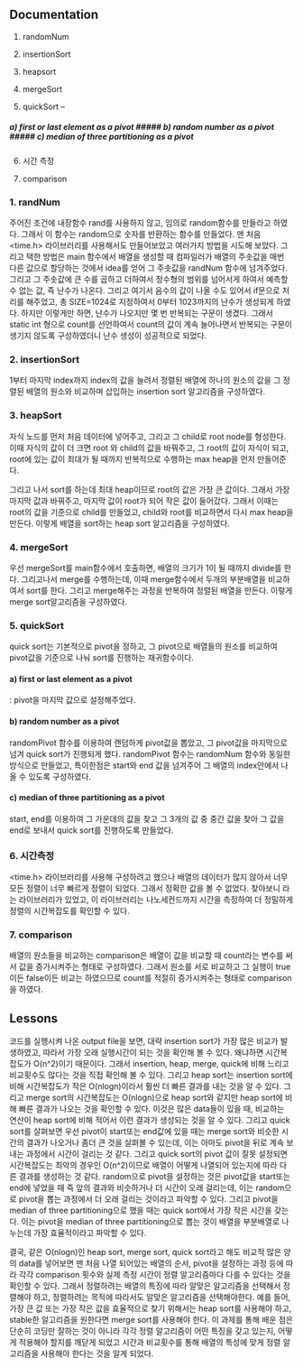 ## Documentation

 1.   randomNum

 2.   insertionSort

 3.   heapsort

 4.   mergeSort

 5.   quickSort – 
   ##### a) first or last element as a pivot  ##### b) random number as a pivot    ##### c) median of three partitioning as a pivot

 6.   시간 측정

 7.   comparison

 

 

 

 

 

 

 

 

 

 

 

 

 

 

### 1. randNum

주어진 조건에 내장함수 rand를 사용하지 않고, 임의로 random함수를 만들라고 하였다. 그래서 이 함수는 random으로 숫자를 반환하는 함수를 만들었다. 맨 처음 <time.h> 라이브러리를 사용해서도 만들어보았고 여러가지 방법을 시도해 보았다. 그리고 택한 방법은 main 함수에서 배열을 생성할 때 컴파일러가 배열의 주솟값을 매번 다른 값으로 할당하는 것에서 idea를 얻어 그 주솟값을 randNum 함수에 넘겨주었다. 그리고 그 주솟값에 큰 수를 곱하고 더하여서 정수형의 범위를 넘어서게 하여서 예측할 수 없는 값, 즉 난수가 나온다. 그리고 여기서 음수의 값이 나올 수도 있어서 if문으로 처리를 해주었고, 총 SIZE=1024로 지정하여서 0부터 1023까지의 난수가 생성되게 하였다. 하지만 이렇게만 하면, 난수가 나오지만 몇 번 반복되는 구문이 생겼다. 그래서 static int 형으로 count를 선언하여서 count의 값이 계속 늘어나면서 반복되는 구문이 생기지 않도록 구성하였더니 난수 생성이 성공적으로 되었다.



### 2. insertionSort

1부터 마지막 index까지 index의 값을 늘려서 정렬된 배열에 하나의 원소의 값을 그 정렬된 배열의 원소와 비교하며 삽입하는 insertion sort 알고리즘을 구성하였다. 

 

### 3. heapSort

 자식 노드를 먼저 처음 데이터에 넣어주고, 그리고 그 child로 root node를 형성한다. 이때 자식의 값이 더 크면 root 와 child의 값을 바꿔주고, 그 root의 값이 자식이 되고, root에 있는 값이 최대가 될 때까지 반복적으로 수행하는 max heap을 먼저 만들어준다. 

 그리고 나서 sort를 하는데 최대 heap이므로 root의 값은 가장 큰 값이다. 그래서 가장 마지막 값과 바꿔주고, 마지막 값이 root가 되어 작은 값이 들어갔다. 그래서 이때는 root의 값을 기준으로 child를 만들었고, child와 root를 비교하면서 다시 max heap을 만든다. 이렇게 배열을 sort하는 heap sort 알고리즘을 구성하였다.



### 4. mergeSort

 우선 mergeSort를 main함수에서 호출하면, 배열의 크기가 1이 될 때까지 divide를 한다. 그리고나서 merge를 수행하는데, 이때 merge함수에서 두개의 부분배열을 비교하여서 sort를 한다. 그리고 merge해주는 과정을 반복하여 정렬된 배열을 만든다. 이렇게 merge sort알고리즘을 구성하였다.

 

### 5. quickSort

 quick sort는 기본적으로 pivot을 정하고, 그 pivot으로 배열들의 원소를 비교하여 pivot값을 기준으로 나눠 sort를 진행하는 재귀함수이다. 

#### a)  first or last element as a pivot

: pivot을 마지막 값으로 설정해주었다. 



#### b)  random number as a pivot

randomPivot 함수를 이용하여 랜덤하게 pivot값을 뽑았고, 그 pivot값을 마지막으로 넘겨 quick sort가 진행되게 했다. randomPivot 함수는 randomNum 함수와 동일한 방식으로 만들었고, 특이한점은 start와 end 값을 넘겨주어 그 배열의 index안에서 나올 수 있도록 구성하였다.



#### c)  median of three partitioning as a pivot

start, end를 이용하여 그 가운데의 값을 찾고 그 3개의 값 중 중간 값을 찾아 그 값을 end로 보내서 quick sort를 진행하도록 만들었다.



### 6. 시간측정

<time.h> 라이브러리를 사용해 구성하려고 했으나 배열의 데이터가 많지 않아서 너무 모든 정렬이 너무 빠르게 정렬이 되었다. 그래서 정확한 값을 볼 수 없었다. 찾아보니 <chrono>라는 라이브러리가 있었고, 이 라이브러리는 나노세컨드까지 시간을 측정하여 더 정밀하게 정렬의 시간복잡도를 확인할 수 있다.



### 7. comparison

배열의 원소들을 비교하는 comparison은 배열이 값을 비교할 때 count라는 변수를 써서 값을 증가시켜주는 형태로 구성하였다. 그래서 원소를 서로 비교하고 그 실행이 true이든 false이든 비교는 하였으므로 count를 적절히 증가시켜주는 형태로 comparison을 하였다.

 

 



## Lessons

코드를 실행시켜 나온 output file을 보면, 대략 insertion sort가 가장 많은 비교가 발생하였고, 따라서 가장 오래 실행시간이 되는 것을 확인해 볼 수 있다. 왜냐하면 시간복잡도가 O(n^2)이기 때문이다. 그래서 insertion, heap, merge, quick에 비해 느리고 비교횟수도 많다는 것을 직접 확인해 볼 수 있다. 그리고 heap sort는 insertion sort에 비해 시간복잡도가 작은 O(nlogn)이라서 훨씬 더 빠른 결과를 내는 것을 알 수 있다. 그리고 merge sort의 시간복잡도는 O(nlogn)으로 heap sort와 같지만 heap sort에 비해 빠른 결과가 나오는 것을 확인할 수 있다. 이것은 많은 data들이 있을 때, 비교하는 연산이 heap sort에 비해 적어서 이런 결과가 생성되는 것을 알 수 있다. 그리고 quick sort를 살펴보면 우선 pivot이 start또는 end값에 있을 때는 merge sort와 비슷한 시간의 결과가 나오거나 좀더 큰 것을 살펴볼 수 있는데, 이는 아마도 pivot을 뒤로 계속 보내는 과정에서 시간이 걸리는 것 같다. 그리고 quick sort의 pivot 값이 잘못 설정되면 시간복잡도는 최악의 경우인 O(n^2)이므로 배열이 어떻게 나열되어 있는지에 따라 다른 결과를 생성하는 것 같다. random으로 pivot을 설정하는 것은 pivot값을 start또는 end에 넣었을 때 즉 앞의 결과와 비슷하거나 더 시간이 오래 걸리는데, 이는 random으로 pivot을 뽑는 과정에서 더 오래 걸리는 것이라고 파악할 수 있다. 그리고 pivot을 median of three partitioning으로 했을 때는 quick sort에서 가장 작은 시간을 갖는다. 이는 pivot을 median of three partitioning으로 뽑는 것이 배열을 부분배열로 나누는데 가장 효율적이라고 파악할 수 있다. 

 결국, 같은 O(nlogn)인 heap sort, merge sort, quick sort라고 해도 비교적 많은 양의 data를 넣어보면 맨 처음 나열 되어있는 배열의 순서, pivot을 설정하는 과정 등에 따라 각각 comparison 횟수와 실제 측정 시간이 정렬 알고리즘마다 다를 수 있다는 것을 확인할 수 있다. 그래서 정렬하려는 배열의 특징에 따라 알맞은 알고리즘을 선택해서 정렬해야 하고, 정렬하려는 목적에 따라서도 알맞은 알고리즘을 선택해야한다. 예를 들어, 가장 큰 값 또는 가장 작은 값을 효율적으로 찾기 위해서는 heap sort를 사용해야 하고, stable한 알고리즘을 원한다면 merge sort를 사용해야 한다. 이 과제를 통해 배운 점은 단순히 코딩만 잘하는 것이 아니라 각각 정렬 알고리즘이 어떤 특징을 갖고 있는지, 어떻게 적용해야 할지를 깨닫게 되었고 시간과 비교횟수를 통해 배열의 특성에 맞게 정렬 알고리즘을 사용해야 한다는 것을 알게 되었다.
